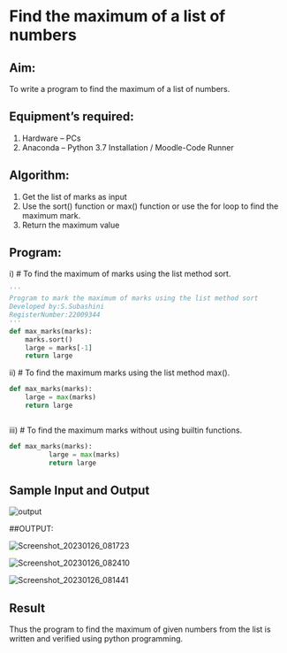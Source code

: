 # Find the maximum of a list of numbers
## Aim:
To write a program to find the maximum of a list of numbers.
## Equipment’s required:
1.	Hardware – PCs
2.	Anaconda – Python 3.7 Installation / Moodle-Code Runner
## Algorithm:
1.	Get the list of marks as input
2.	Use the sort() function or max() function or use the for loop to find the maximum mark.
3.	Return the maximum value
## Program:

i)	# To find the maximum of marks using the list method sort.
```Python
''' 
Program to mark the maximum of marks using the list method sort
Developed by:S.Subashini 
RegisterNumber:22009344
'''
def max_marks(marks):
    marks.sort()
    large = marks[-1]
    return large


```

ii)	# To find the maximum marks using the list method max().
```Python
def max_marks(marks):
    large = max(marks)
    return large



```

iii) # To find the maximum marks without using builtin functions.
```Python
def max_marks(marks):
          large = max(marks)
          return large


```
## Sample Input and Output
![output](./img/max_marks1.jpg) 


##OUTPUT:




![Screenshot_20230126_081723](https://user-images.githubusercontent.com/119404951/214748904-f78a4b92-f1d7-4e00-924a-ef4b9c2d3a47.png)




![Screenshot_20230126_082410](https://user-images.githubusercontent.com/119404951/214749036-a0c898b5-748f-4515-9851-1263d4bc5392.png)



![Screenshot_20230126_081441](https://user-images.githubusercontent.com/119404951/214749074-0a614209-e342-4cb5-9d55-4023d37ac9a2.png)

## Result

Thus the program to find the maximum of given numbers from the list is written and verified using python programming.
